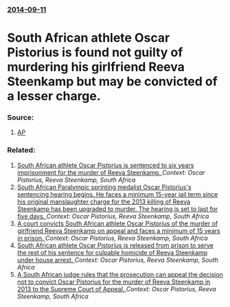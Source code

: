 ### [2014-09-11](/news/2014/09/11/index.md)

# South African athlete Oscar Pistorius is found not guilty of murdering his girlfriend Reeva Steenkamp but may be convicted of a lesser charge. 




### Source:

1. [AP](http://hosted2.ap.org/APDEFAULT/3d281c11a96b4ad082fe88aa0db04305/Article_2014-09-11-AF--Pistorius-Trial/id-be578ca4ff854ac381a5d34053aa0de4)

### Related:

1. [South African athlete Oscar Pistorius is sentenced to six years imprisonment for the murder of Reeva Steenkamp. ](/news/2016/07/6/south-african-athlete-oscar-pistorius-is-sentenced-to-six-years-imprisonment-for-the-murder-of-reeva-steenkamp.md) _Context: Oscar Pistorius, Reeva Steenkamp, South Africa_
2. [South African Paralympic sprinting medalist Oscar Pistorius's sentencing hearing begins. He faces a minimum 15-year jail term since his original manslaughter charge for the 2013 killing of Reeva Steenkamp has been upgraded to murder. The hearing is set to last for five days. ](/news/2016/06/13/south-african-paralympic-sprinting-medalist-oscar-pistorius-s-sentencing-hearing-begins-he-faces-a-minimum-15-year-jail-term-since-his-orig.md) _Context: Oscar Pistorius, Reeva Steenkamp, South Africa_
3. [A court convicts South African athlete Oscar Pistorius of the murder of girlfriend Reeva Steenkamp on appeal and faces a minimum of 15 years in prison. ](/news/2015/12/3/a-court-convicts-south-african-athlete-oscar-pistorius-of-the-murder-of-girlfriend-reeva-steenkamp-on-appeal-and-faces-a-minimum-of-15-years.md) _Context: Oscar Pistorius, Reeva Steenkamp, South Africa_
4. [South African athlete Oscar Pistorius is released from prison to serve the rest of his sentence for culpable homicide of Reeva Steenkamp under house arrest. ](/news/2015/10/19/south-african-athlete-oscar-pistorius-is-released-from-prison-to-serve-the-rest-of-his-sentence-for-culpable-homicide-of-reeva-steenkamp-und.md) _Context: Oscar Pistorius, Reeva Steenkamp, South Africa_
5. [A South African judge rules that the prosecution can appeal the decision not to convict Oscar Pistorius for the murder of Reeva Steenkamp in 2013 to the Supreme Court of Appeal. ](/news/2014/12/10/a-south-african-judge-rules-that-the-prosecution-can-appeal-the-decision-not-to-convict-oscar-pistorius-for-the-murder-of-reeva-steenkamp-in.md) _Context: Oscar Pistorius, Reeva Steenkamp, South Africa_
